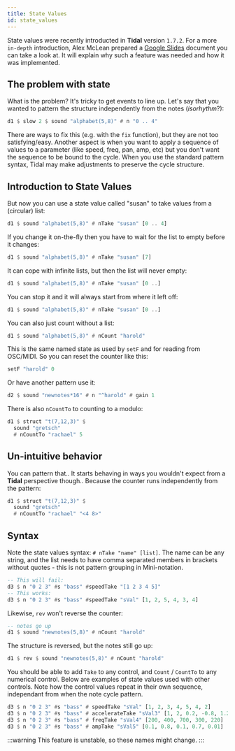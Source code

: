 ```yaml
---
title: State Values
id: state_values
---
```


State values were recently introducted in **Tidal** version `1.7.2`. For a more `in-depth` introduction, Alex McLean prepared a [Google Slides](https://docs.google.com/presentation/d/1Ibrne2zp8qTt6ItXoBv2vEat45-5hPZaeR_hAVK-JEQ/edit#slide=id.p) document you can take a look at. It will explain why such a feature was needed and how it was implemented.

## The problem with state

What is the problem? It's tricky to get events to line up. Let's say that you wanted to pattern the structure independently from the notes (*isorhythm*?):
```haskell
d1 $ slow 2 $ sound "alphabet(5,8)" # n "0 .. 4"
```
There are ways to fix this (e.g. with the `fix` function), but they are not too satisfying/easy. 
Another aspect is when you want to apply a sequence of values to a parameter (like speed, freq, pan, amp, etc) but you don't want the sequence to be bound to the cycle. When you use the standard pattern syntax, Tidal may make adjustments to preserve the cycle structure. 

## Introduction to State Values

But now you can use a state value called "susan" to take values from a (circular) list:
```haskell
d1 $ sound "alphabet(5,8)" # nTake "susan" [0 .. 4]
```
If you change it on-the-fly then you have to wait for the list to empty before it changes:
```haskell
d1 $ sound "alphabet(5,8)" # nTake "susan" [7]
```
It can cope with infinite lists, but then the list will never empty:
```haskell
d1 $ sound "alphabet(5,8)" # nTake "susan" [0 ..]
```
You can stop it and it will always start from where it left off:
```haskell
d1 $ sound "alphabet(5,8)" # nTake "susan" [0 ..]
```
You can also just count without a list:
```haskell
d1 $ sound "alphabet(5,8)" # nCount "harold"
```
This is the same named state as used by `setF` and for reading from OSC/MIDI. So you can reset the counter like this:
```haskell
setF "harold" 0
```

Or have another pattern use it:
```haskell
d2 $ sound "newnotes*16" # n "^harold" # gain 1
```
There is also `nCountTo` to counting to a modulo:
```haskell
d1 $ struct "t(7,12,3)" $
  sound "gretsch"
  # nCountTo "rachael" 5
```

## Un-intuitive behavior

You can pattern that.. It starts behaving in ways you wouldn't expect from a **Tidal** perspective though.. Because the counter runs independently from the pattern:
```haskell
d1 $ struct "t(7,12,3)" $
  sound "gretsch"
  # nCountTo "rachael" "<4 8>"
```

## Syntax

Note the state values syntax: `# nTake "name" [list]`. The name can be any string, and the list needs to have comma separated members in brackets without quotes - this is not pattern grouping in Mini-notation. 

```haskell 
-- This will fail:
d3 $ n "0 2 3" #s "bass" #speedTake "[1 2 3 4 5]"
-- This works:
d3 $ n "0 2 3" #s "bass" #speedTake "sVal" [1, 2, 5, 4, 3, 4]
```

Likewise, `rev` won't reverse the counter:
```haskell
-- notes go up
d1 $ sound "newnotes(5,8)" # nCount "harold"
```

The structure is reversed, but the notes still go up:
```haskell
d1 $ rev $ sound "newnotes(5,8)" # nCount "harold"
```

You should be able to add `Take` to any control, and `Count` / `CountTo` to any numerical control.
Below are examples of state values used with other controls. Note how the control values repeat in their own sequence, independant from when the note cycle pattern. 

```haskell
d3 $ n "0 2 3" #s "bass" # speedTake "sVal" [1, 2, 3, 4, 5, 4, 2]
d3 $ n "0 2 3" #s "bass" # accelerateTake "sVal3" [1, 2, 0.2, -0.8, 1.2]
d3 $ n "0 2 3" #s "bass" # freqTake "sVal4" [200, 400, 700, 300, 220]
d3 $ n "0 2 3" #s "bass" # ampTake "sVal5" [0.1, 0.8, 0.1, 0.7, 0.01]
```

:::warning
This feature is unstable, so these names might change.
:::
